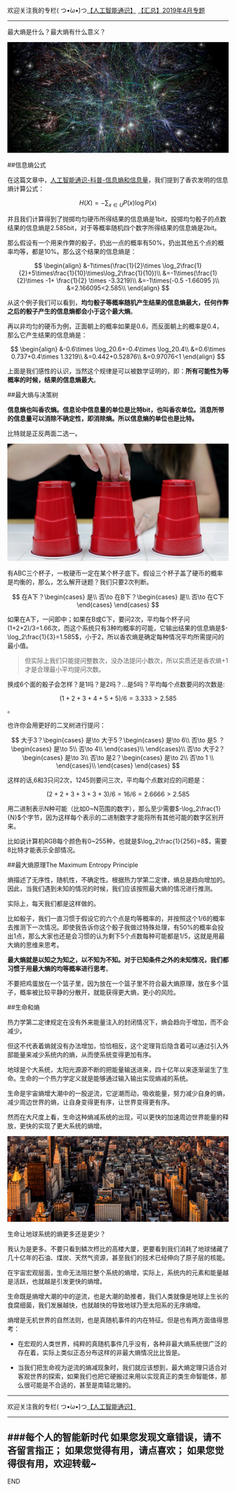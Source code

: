 欢迎关注我的专栏( つ•̀ω•́)つ[【人工智能通识】](https://www.jianshu.com/c/e9a7b7b7024d)
[【汇总】2019年4月专题](https://www.jianshu.com/p/e1afed853866)

---
最大熵是什么？最大熵有什么意义？

![](imgs/4324074-7f9d0b091e073d2f.png?imageMogr2/auto-orient/strip%7CimageView2/2/w/1240)


##信息熵公式

在这篇文章中，[人工智能通识-科普-信息熵和信息量](https://www.jianshu.com/p/2c68ac9a31c4)，我们提到了香农发明的信息熵计算公式：

$$H(X)=-\sum _{x \in U }P(x)\log P(x)$$

并且我们计算得到了抛掷均匀硬币所得结果的信息熵是1bit，投掷均匀骰子的点数结果的信息熵是2.585bit，对于等概率随机四个数字所得结果的信息熵是2bit。

那么假设有一个用来作弊的骰子，扔出一点的概率有50%，扔出其他五个点的概率均等，都是10%。那么这个结果的信息熵是：

$$
\begin{align}
&-1\times(\frac{1}{2}\times \log_2\frac{1}{2}+5\times\frac{1}{10}\times\log_2\frac{1}{10})\\
&=-1\times(\frac{1}{2}\times -1+ \frac{1}{2} \times -3.3219)\\
&=-1\times(-0.5 -1.66095 )\\
&=2.166095<2.585\\
\end{align}
$$

从这个例子我们可以看到，**均匀骰子等概率随机产生结果的信息熵最大，任何作弊之后的骰子产生的信息熵都会小于这个最大熵**。

再以非均匀的硬币为例，正面朝上的概率如果是0.6，而反面朝上的概率是0.4，那么它产生结果的信息熵是：

$$
\begin{align}
&-0.6\times \log_20.6+-0.4\times \log_20.4\\
&=0.6\times 0.737+0.4\times 1.3219\\
&=0.442+0.52876\\
&=0.97076<1
\end{align}
$$

上面是我们感性的认识，当然这个规律是可以被数学证明的，即：**所有可能性为等概率的时候，结果的信息熵最大**。

##最大熵与决策树

**信息熵也叫香农熵。信息论中信息量的单位是比特bit，也叫香农单位。消息所带的信息量可以消除不确定性，即消除熵。所以信息熵的单位也是比特。**

比特就是正反两面二选一。

![](imgs/4324074-5fca30972c0a909f.png?imageMogr2/auto-orient/strip%7CimageView2/2/w/1240)

有ABC三个杯子，一枚硬币一定在某个杯子底下。假设三个杯子盖了硬币的概率是均衡的，那么，怎么解开谜题？我们只要2次判断。

$$
 在A下？\begin{cases}
是\\
否\to 在B下？\begin{cases}
是\\
否\to 在C下
\end{cases}
 \end{cases}
$$

如果在A下，一问即中；如果在B或C下，要问2次，平均每个杯子问(1+2+2)/3=1.66次，而这个系统只有3种均概率的可能，它输出结果的信息熵是$-\log_2\frac{1}{3}=1.585$，小于2，所以香农熵是确定每种情况平均所需提问的最小值。
>但实际上我们只能提问整数次，没办法提问小数次，所以实质还是香农熵+1才是合理最小平均提问次数。

换成6个面的骰子会怎样？是1吗？是2吗？...是5吗？平均每个点数要问的次数是:

$$(1+2+3+4+5+5)/6=3.333>2.585$$。

也许你会用更好的二叉树进行提问：

$$
 大于3？\begin{cases}
是\to 大于5？\begin{cases}
是\to 6\\
否\to 是5 ？\begin{cases}
是\to 5\\
否\to 4\\
\end{cases}\\
\end{cases}\\
否\to 大于2？\begin{cases}
是\to 3\\
否\to 是2？\begin{cases}
是\to 2\\
否\to 1 \\
\end{cases}\\
\end{cases}
 \end{cases}
$$

这样的话,6和3只问2次，1245则要问三次，平均每个点数对应的问题是：

$$(2+2+3+3+3+3)/6=16/6=2.6666>2.585$$

用二进制表示N种可能（比如0~N范围的数字），那么至少需要$-\log_2\frac{1}{N}$个字节，因为这样每个表示的二进制数字才能将所有其他可能的数字区别开来。

比如说计算机RGB每个颜色有0~255种，也就是$\log_2\frac{1}{256}=8$，需要8比特才能表示全部情况。

##最大熵原理The Maximum Entropy Principle

熵描述了无序性，随机性，不确定性。根据热力学第二定律，熵总是趋向增加的。因此，当我们遇到未知的情况的时候，我们应该按照最大熵的情况进行推测。

实际上，每天我们都是这样做的。

比如骰子，我们一直习惯于假设它的六个点是均等概率的，并按照这个1/6的概率去推测下一次情况。即使我告诉你这个骰子我做过特殊处理，有50%的概率会投出1点，那么大家也还是会习惯的认为剩下5个点数每种可能都是1/5，这就是用最大熵的思维来思考。

**最大熵就是以知之为知之，以不知为不知。对于已知条件之外的未知情况，我们都习惯于用最大熵的均等概率进行思考**。

不要把鸡蛋放在一个篮子里，因为放在一个篮子里不符合最大熵原理，放在多个篮子，概率被比较平静的分散开，就能获得更大熵，更小的风险。

##生命和熵

热力学第二定律规定在没有外来能量注入的封闭情况下，熵会趋向于增加，而不会减少。

但这不代表着熵就没有办法增加，恰恰相反，这个定理背后隐含着可以通过引入外部能量来减少系统内的熵，从而使系统变得更加有序。

地球是个大系统，太阳光源源不断的把能量输送进来，四十亿年以来逐渐诞生了生命。生命的一个热力学定义就是能够通过输入输出实现熵减的系统。

生命是宇宙熵增大潮中的一股逆流，它逆潮而动，吸收能量，努力减少自身的熵，减少周边世界的熵，让自身变得更有序，让世界变得更有序。

然而在大尺度上看，生命这种熵减系统的出现，可以更快的加速周边世界能量的释放，更快的实现了更大系统的熵增。

![](imgs/4324074-4cba5f49a358ed4a.png?imageMogr2/auto-orient/strip%7CimageView2/2/w/1240)


生命让地球系统的熵更多还是更少？

我认为是更多。不要只看到鳞次栉比的高楼大厦，更要看到我们消耗了地球储藏了几十亿年的石油、煤炭、天然气资源，甚至我们的技术已经伸向了原子层的核能。

在宇宙宏观层面，生命无法阻拦整个系统的熵增，实际上，系统内的元素和能量越是活跃，也就越是引发更快的熵增。

生命既是熵增大潮的中的逆流，也是大潮的助推者，我们人类就像是地球上生长的食腐细菌，我们发展越快，也就越快的导致地球乃至太阳系的无序熵增。

熵增是无机世界的自然法则，也是真随机事件的内在特征。但是也有两方面值得思考：

- 在宏观的人类世界，纯粹的真随机事件几乎没有，各种非最大熵系统很广泛的存在着，实际上类似正态分布这样的非最大熵情况比比皆是。

- 当我们把生命视为逆流的熵减现象时，我们就应该想到，最大熵定理只适合对客观世界的探索，如果我们也把它硬搬过来用以实现真正的类生命智能体，那么很可能是不合适的，甚至是南辕北辙的。





---
欢迎关注我的专栏( つ•̀ω•́)つ[【人工智能通识】](https://www.jianshu.com/c/e9a7b7b7024d)

---
###每个人的智能新时代
如果您发现文章错误，请不吝留言指正；
如果您觉得有用，请点喜欢；
如果您觉得很有用，欢迎转载~
---
END